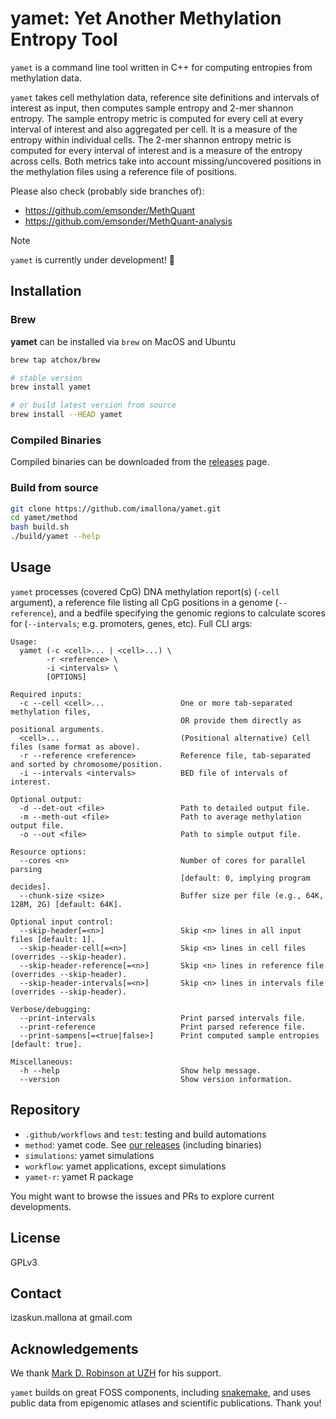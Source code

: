 # yamet: Yet Another Methylation Entropy Tool

`yamet` is a command line tool written in C++ for computing entropies from methylation data.

`yamet` takes cell methylation data, reference site definitions and intervals of interest as input, then computes sample entropy and 2-mer shannon entropy. The sample entropy metric is computed for every cell at every interval of interest and also aggregated per cell. It is a measure of the entropy within individual cells. The 2-mer shannon entropy metric is computed for every interval of interest and is a measure of the entropy across cells. Both metrics take into account missing/uncovered positions in the methylation files using a reference file of positions.

Please also check (probably side branches of):

- https://github.com/emsonder/MethQuant
- https://github.com/emsonder/MethQuant-analysis

<!-- prettier-ignore -->
> [!NOTE]
> `yamet` is currently under development! :confetti_ball:

## Installation

### Brew

**yamet** can be installed via `brew` on MacOS and Ubuntu

```bash
brew tap atchox/brew

# stable version
brew install yamet

# or build latest version from source
brew install --HEAD yamet
```

### Compiled Binaries

Compiled binaries can be downloaded from the [releases](https://github.com/imallona/yamet/releases) page.

### Build from source

```bash
git clone https://github.com/imallona/yamet.git
cd yamet/method
bash build.sh
./build/yamet --help
```

## Usage

`yamet` processes (covered CpG) DNA methylation report(s) (`-cell` argument), a reference file listing all CpG positions in a genome (`--reference`), and a bedfile specifying the genomic regions to calculate scores for (`--intervals`; e.g. promoters, genes, etc). Full CLI args:

```text
Usage:
  yamet (-c <cell>... | <cell>...) \
        -r <reference> \
        -i <intervals> \
        [OPTIONS]

Required inputs:
  -c --cell <cell>...                 One or more tab-separated methylation files,
                                      OR provide them directly as positional arguments.
  <cell>...                           (Positional alternative) Cell files (same format as above).
  -r --reference <reference>          Reference file, tab-separated and sorted by chromosome/position.
  -i --intervals <intervals>          BED file of intervals of interest.

Optional output:
  -d --det-out <file>                 Path to detailed output file.
  -m --meth-out <file>                Path to average methylation output file.
  -o --out <file>                     Path to simple output file.

Resource options:
  --cores <n>                         Number of cores for parallel parsing
                                      [default: 0, implying program decides].
  --chunk-size <size>                 Buffer size per file (e.g., 64K, 128M, 2G) [default: 64K].

Optional input control:
  --skip-header[=<n>]                 Skip <n> lines in all input files [default: 1].
  --skip-header-cell[=<n>]            Skip <n> lines in cell files (overrides --skip-header).
  --skip-header-reference[=<n>]       Skip <n> lines in reference file (overrides --skip-header).
  --skip-header-intervals[=<n>]       Skip <n> lines in intervals file (overrides --skip-header).

Verbose/debugging:
  --print-intervals                   Print parsed intervals file.
  --print-reference                   Print parsed reference file.
  --print-sampens[=<true|false>]      Print computed sample entropies [default: true].

Miscellaneous:
  -h --help                           Show help message.
  --version                           Show version information.
```

## Repository

- `.github/workflows` and `test`: testing and build automations
- `method`: yamet code. See [our releases](https://github.com/imallona/yamet/releases) (including binaries)
- `simulations`: yamet simulations
- `workflow`: yamet applications, except simulations
- `yamet-r`: yamet R package

You might want to browse the issues and PRs to explore current developments.

## License

GPLv3

## Contact

izaskun.mallona at gmail.com

## Acknowledgements

We thank [Mark D. Robinson at UZH](https://robinsonlabuzh.github.io/) for his support.

`yamet` builds on great FOSS components, including [snakemake](https://snakemake.readthedocs.io/en/stable/), and uses public data from epigenomic atlases and scientific publications. Thank you!

